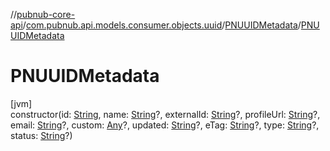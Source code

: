 //[pubnub-core-api](../../../index.md)/[com.pubnub.api.models.consumer.objects.uuid](../index.md)/[PNUUIDMetadata](index.md)/[PNUUIDMetadata](-p-n-u-u-i-d-metadata.md)

# PNUUIDMetadata

[jvm]\
constructor(id: [String](https://kotlinlang.org/api/latest/jvm/stdlib/kotlin/-string/index.html), name: [String](https://kotlinlang.org/api/latest/jvm/stdlib/kotlin/-string/index.html)?, externalId: [String](https://kotlinlang.org/api/latest/jvm/stdlib/kotlin/-string/index.html)?, profileUrl: [String](https://kotlinlang.org/api/latest/jvm/stdlib/kotlin/-string/index.html)?, email: [String](https://kotlinlang.org/api/latest/jvm/stdlib/kotlin/-string/index.html)?, custom: [Any](https://kotlinlang.org/api/latest/jvm/stdlib/kotlin/-any/index.html)?, updated: [String](https://kotlinlang.org/api/latest/jvm/stdlib/kotlin/-string/index.html)?, eTag: [String](https://kotlinlang.org/api/latest/jvm/stdlib/kotlin/-string/index.html)?, type: [String](https://kotlinlang.org/api/latest/jvm/stdlib/kotlin/-string/index.html)?, status: [String](https://kotlinlang.org/api/latest/jvm/stdlib/kotlin/-string/index.html)?)
